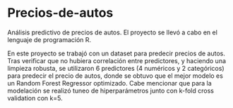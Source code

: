 # Precios-de-autos
Análisis predictivo de precios de autos. El proyecto se llevó a cabo en el lenguaje de programación R.

En este proyecto se trabajó con un dataset para predecir precios de autos. Tras verificar que no hubiera correlación entre predictores, y haciendo una limpieza robusta, se utilizaron 6 predictores (4 numéricos y 2 categóricos) para predecir el precio de autos, donde se obtuvo que el mejor modelo es un Random Forest Regressor optimizado. Cabe mencionar que para la modelación se realizó tuneo de hiperparámetros junto con k-fold cross validation con k=5. 

